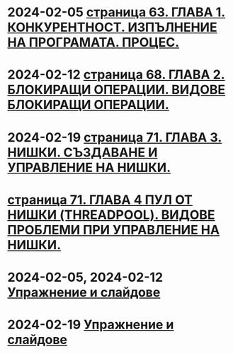 # 2024-02-05 [страница 63. ГЛАВА 1. КОНКУРЕНТНОСТ. ИЗПЪЛНЕНИЕ НА ПРОГРАМАТА. ПРОЦЕС.](https://github.com/vakovsky/KP/blob/main/OS-konkurentno-programirane.pdf)
# 2024-02-12 [страница 68. ГЛАВА 2. БЛОКИРАЩИ ОПЕРАЦИИ. ВИДОВЕ БЛОКИРАЩИ ОПЕРАЦИИ.](https://github.com/vakovsky/KP/blob/main/OS-konkurentno-programirane.pdf)
# 2024-02-19 [страница 71. ГЛАВА 3. НИШКИ. СЪЗДАВАНЕ И УПРАВЛЕНИЕ НА НИШКИ.](https://www.mon.bg/nfs/2023/06/os-konkurentno-programirane.pdf)
# [страница 71. ГЛАВА 4 ПУЛ ОТ НИШКИ (THREADPOOL). ВИДОВЕ ПРОБЛЕМИ ПРИ УПРАВЛЕНИЕ НА НИШКИ.](https://www.mon.bg/nfs/2023/06/os-konkurentno-programirane.pdf)


# 2024-02-05, 2024-02-12 [Упражнение и слайдове](https://github.com/BG-IT-Edu/Free-Content/tree/main/prpetrov/%D0%9A%D0%BE%D0%BD%D0%BA%D1%83%D1%80%D0%B5%D0%BD%D1%82%D0%BD%D0%BE%20%D0%BF%D1%80%D0%BE%D0%B3%D1%80%D0%B0%D0%BC%D0%B8%D1%80%D0%B0%D0%BD%D0%B5/%D0%9A%D0%BE%D0%BD%D0%BA%D1%83%D1%80%D0%B5%D0%BD%D1%82%D0%BD%D0%BE%D1%81%D1%82%20%D0%B8%20%D0%B1%D0%BB%D0%BE%D0%BA%D0%B8%D1%80%D0%B0%D1%89%D0%B8%20%D0%BE%D0%BF%D0%B5%D1%80%D0%B0%D1%86%D0%B8%D0%B8)
# 2024-02-19 [Упражнение и слайдове](https://github.com/BG-IT-Edu/Free-Content/tree/main/prpetrov/%D0%9A%D0%BE%D0%BD%D0%BA%D1%83%D1%80%D0%B5%D0%BD%D1%82%D0%BD%D0%BE%20%D0%BF%D1%80%D0%BE%D0%B3%D1%80%D0%B0%D0%BC%D0%B8%D1%80%D0%B0%D0%BD%D0%B5/%D0%9D%D0%B8%D1%88%D0%BA%D0%B8)
